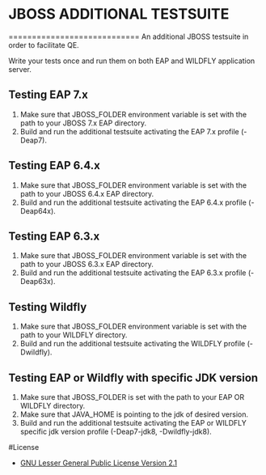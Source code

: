 # JBOSS ADDITIONAL TESTSUITE
============================
An additional JBOSS testsuite in order to facilitate QE.

Write your tests once and run them on both EAP and WILDFLY application server.

Testing EAP 7.x
-----------
1. Make sure that JBOSS_FOLDER environment variable is set with the path to your JBOSS 7.x EAP directory.
2. Build and run the additional testsuite activating the EAP 7.x profile (-Deap7).

Testing EAP 6.4.x
-----------
1. Make sure that JBOSS_FOLDER environment variable is set with the path to your JBOSS 6.4.x EAP directory.
2. Build and run the additional testsuite activating the EAP 6.4.x profile (-Deap64x).

Testing EAP 6.3.x
-----------
1. Make sure that JBOSS_FOLDER environment variable is set with the path to your JBOSS 6.3.x EAP directory.
2. Build and run the additional testsuite activating the EAP 6.3.x profile (-Deap63x).

Testing Wildfly
---------------
1. Make sure that JBOSS_FOLDER environment variable is set with the path to your WILDFLY directory.
2. Build and run the additional testsuite activating the WILDFLY profile (-Dwildfly).

Testing EAP or Wildfly with specific JDK version
------------------------------------------------
1. Make sure that JBOSS_FOLDER is set with the path to your EAP OR WILDFLY directory.
2. Make sure that JAVA_HOME is pointing to the jdk of desired version.
3. Build and run the additional testsuite activating the EAP or WILDFLY specific jdk version profile (-Deap7-jdk8, -Dwildfly-jdk8).


#License 
* [GNU Lesser General Public License Version 2.1](http://www.gnu.org/licenses/lgpl-2.1-standalone.html)

